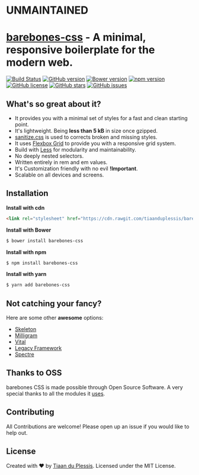 # UNMAINTAINED

# [barebones-css](https://tiaanduplessis.github.io/barebones-css) - A minimal, responsive boilerplate for the modern web.

[![Build Status](https://travis-ci.org/tiaanduplessis/barebones-css.svg?branch=master)](https://travis-ci.org/tiaanduplessis/barebones-css)
[![GitHub version](https://badge.fury.io/gh/tiaanduplessis%2Fbarebones-css.svg)](https://badge.fury.io/gh/tiaanduplessis%2Fbarebones-css)
[![Bower version](https://badge.fury.io/bo/barebones-css.svg)](https://badge.fury.io/bo/barebones-css)
[![npm version](https://badge.fury.io/js/barebones-css.svg)](https://badge.fury.io/js/barebones-css) [![GitHub license](https://img.shields.io/badge/license-MIT-blue.svg)](https://raw.githubusercontent.com/tiaanduplessis/barebones-css/master/LICENSE) [![GitHub stars](https://img.shields.io/github/stars/tiaanduplessis/barebones-css.svg)](https://github.com/tiaanduplessis/barebones-css/stargazers) [![GitHub issues](https://img.shields.io/github/issues/tiaanduplessis/barebones-css.svg)](https://github.com/tiaanduplessis/barebones-css/issues)

## What's so great about it?

- It provides you with a minimal set of styles for a fast and clean starting point.
- It's lightweight. Being **less than 5 kB** in size once gzipped.
- [sanitize.css](https://jonathantneal.github.io/sanitize.css/) is used to corrects broken and missing styles.
- It uses [Flexbox Grid](http://flexboxgrid.com/) to provide you with a responsive grid system.
- Build with [Less](http://lesscss.org/) for modularity and maintainability.
- No deeply nested selectors.
- Written entirely in rem and em values.
- It's Customization friendly with no evil **!Important**.
- Scalable on all devices and screens.

## Installation
**Install with cdn**

```html
<link rel="stylesheet" href="https://cdn.rawgit.com/tiaanduplessis/barebones-css/master/dist/barebones.min.css">
```

**Install with Bower**

```sh
$ bower install barebones-css
```

**Install with npm**

```sh
$ npm install barebones-css
```

**Install with yarn**

```sh
$ yarn add barebones-css
```

## Not catching your fancy?

Here are some other **awesome** options:
- [Skeleton](http://getskeleton.com/)
- [Milligram](https://milligram.github.io/)
- [Vital](https://vitalcss.com/)
- [Legacy Framework](https://legacy-framework.com/)
- [Spectre](https://picturepan2.github.io/spectre/)

## Thanks to OSS

barebones CSS is made possible through Open Source Software. A very special thanks to all the modules it [uses](package.json).

## Contributing

All Contributions are welcome! Please open up an issue if you would like to help out.

## License

Created with ♥ by [Tiaan du Plessis](http://tiaanduplessis.co.za/). Licensed under the MIT License.
